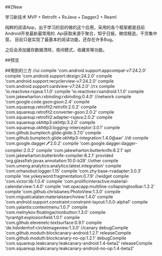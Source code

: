 ##ZNew

学习新技术  MVP + Retrofit + RxJava + Dagger2  + Reaml

 纯粹的阅读App，出于学习的目的做的这个应用，采用的各个框架都是目前Android开发最新最常用的.
 Api获取来源于聚合，知乎日报，微信精选，干货集中营。
 目前只是实现了最基本的阅读功能，还存在许多Bug。

 之后会添加缓存数据清除，夜间模式，收藏夹等功能。

##预览


##用到的三方
    //ui
    compile 'com.android.support:appcompat-v7:24.2.0'
    compile 'com.android.support:design:24.2.0'
    compile 'com.android.support:recyclerview-v7:24.2.0'
    compile 'com.android.support:cardview-v7:24.2.0'
    //rx
    compile 'io.reactivex:rxjava:1.1.0'
    compile 'io.reactivex:rxandroid:1.1.0'
    compile 'com.jakewharton.rxbinding:rxbinding:0.4.0'
    //network
    compile 'com.google.code.gson:gson:2.4'
    compile 'com.squareup.retrofit2:retrofit:2.0.2'
    compile 'com.squareup.retrofit2:converter-gson:2.0.2'
    compile 'com.squareup.retrofit2:adapter-rxjava:2.0.2'
    compile 'com.squareup.okhttp3:okhttp:3.2.0'
    compile 'com.squareup.okhttp3:logging-interceptor:3.0.1'
    compile 'com.github.bumptech.glide:glide:3.7.0'
    compile 'com.github.bumptech.glide:okhttp3-integration:1.4.0@aar'
    //di
    compile 'com.google.dagger:dagger:2.0.2'
    compile 'com.google.dagger:dagger-compiler:2.0.2'
    compile 'com.jakewharton:butterknife:8.2.1'
    apt 'com.jakewharton:butterknife-compiler:8.2.1'
    provided 'org.glassfish:javax.annotation:10.0-b28'
    //other
    compile 'com.umeng.analytics:analytics:latest.integration'
    compile 'com.orhanobut:logger:1.15'
    compile 'com.zhy:base-rvadapter:3.0.3'
    compile 'me.yokeyword:fragmentation:0.7.9'
    //widget
    compile 'com.victor:lib:1.0.4'
    compile 'com.prolificinteractive:material-calendarview:1.4.0'
    compile 'net.opacapp:multiline-collapsingtoolbar:1.2.2'
    compile 'com.github.chrisbanes:PhotoView:1.3.0'
    compile 'com.miguelcatalan:materialsearchview:1.4.0'
    compile 'com.android.support.constraint:constraint-layout:1.0.0-alpha1'
    compile 'com.yalantis:contextmenu:1.0.7'
    compile 'com.melnykov:floatingactionbutton:1.3.0'
    compile 'tyrantgit:explosionfield:1.0.1'
    compile 'com.github.elevenetc:textsurface:0.9.1'
    compile 'de.hdodenhof:circleimageview:1.3.0'
    //canary
    debugCompile 'com.github.moduth:blockcanary-android:1.2.1'
    releaseCompile 'com.github.moduth:blockcanary-no-op:1.2.1'
    debugCompile 'com.squareup.leakcanary:leakcanary-android:1.4-beta2'
    releaseCompile 'com.squareup.leakcanary:leakcanary-android-no-op:1.4-beta2'



